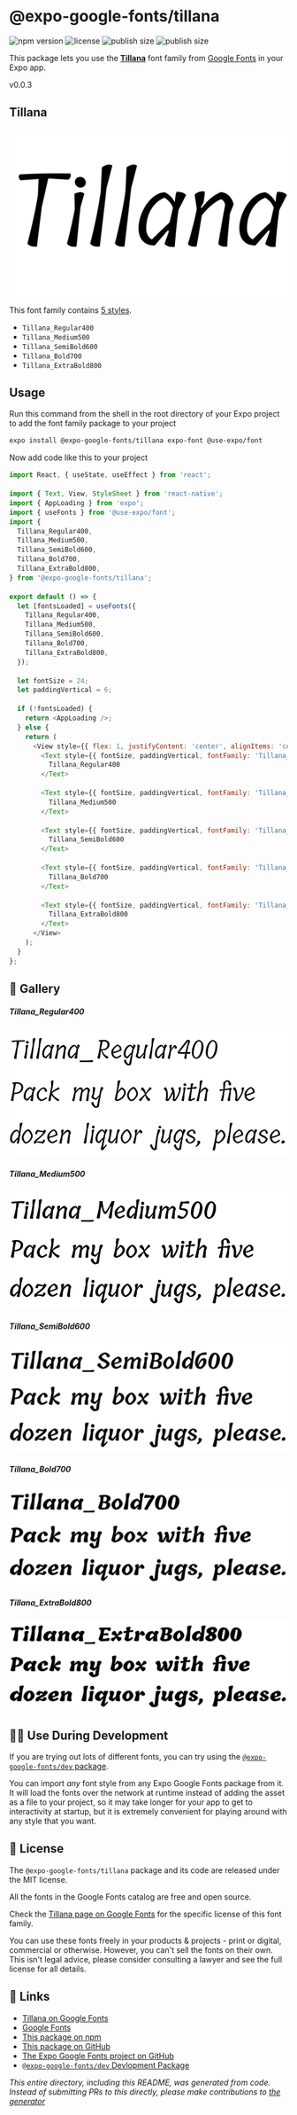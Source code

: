 # @expo-google-fonts/tillana

![npm version](https://flat.badgen.net/npm/v/@expo-google-fonts/tillana)
![license](https://flat.badgen.net/github/license/expo/google-fonts)
![publish size](https://flat.badgen.net/packagephobia/install/@expo-google-fonts/tillana)
![publish size](https://flat.badgen.net/packagephobia/publish/@expo-google-fonts/tillana)

This package lets you use the [**Tillana**](https://fonts.google.com/specimen/Tillana) font family from [Google Fonts](https://fonts.google.com/) in your Expo app.

v0.0.3

## Tillana

![Tillana](./font-family.png)

This font family contains [5 styles](#-gallery).

- `Tillana_Regular400`
- `Tillana_Medium500`
- `Tillana_SemiBold600`
- `Tillana_Bold700`
- `Tillana_ExtraBold800`

## Usage

Run this command from the shell in the root directory of your Expo project to add the font family package to your project
```sh
expo install @expo-google-fonts/tillana expo-font @use-expo/font
```

Now add code like this to your project
```js
import React, { useState, useEffect } from 'react';

import { Text, View, StyleSheet } from 'react-native';
import { AppLoading } from 'expo';
import { useFonts } from '@use-expo/font';
import {
  Tillana_Regular400,
  Tillana_Medium500,
  Tillana_SemiBold600,
  Tillana_Bold700,
  Tillana_ExtraBold800,
} from '@expo-google-fonts/tillana';

export default () => {
  let [fontsLoaded] = useFonts({
    Tillana_Regular400,
    Tillana_Medium500,
    Tillana_SemiBold600,
    Tillana_Bold700,
    Tillana_ExtraBold800,
  });

  let fontSize = 24;
  let paddingVertical = 6;

  if (!fontsLoaded) {
    return <AppLoading />;
  } else {
    return (
      <View style={{ flex: 1, justifyContent: 'center', alignItems: 'center' }}>
        <Text style={{ fontSize, paddingVertical, fontFamily: 'Tillana_Regular400' }}>
          Tillana_Regular400
        </Text>

        <Text style={{ fontSize, paddingVertical, fontFamily: 'Tillana_Medium500' }}>
          Tillana_Medium500
        </Text>

        <Text style={{ fontSize, paddingVertical, fontFamily: 'Tillana_SemiBold600' }}>
          Tillana_SemiBold600
        </Text>

        <Text style={{ fontSize, paddingVertical, fontFamily: 'Tillana_Bold700' }}>
          Tillana_Bold700
        </Text>

        <Text style={{ fontSize, paddingVertical, fontFamily: 'Tillana_ExtraBold800' }}>
          Tillana_ExtraBold800
        </Text>
      </View>
    );
  }
};

```

## 🔡 Gallery

##### Tillana_Regular400
![Tillana_Regular400](./f767b3a50e7fbd85244228fd72776e996704c5b833256c5fa56b782821e015af.ttf.png)

##### Tillana_Medium500
![Tillana_Medium500](./5aecdf23e36ca11770901c226daf192765931a12afd290bbf684884f9bbf1c7c.ttf.png)

##### Tillana_SemiBold600
![Tillana_SemiBold600](./a5f11d010b5bd339931701e1853b2788fccf7cb07bbf503ff03f027a3086f3f3.ttf.png)

##### Tillana_Bold700
![Tillana_Bold700](./aed658fc70549eb112a013dc7ce6145b1f2719ee7d6179a5c4fd7be399a68511.ttf.png)

##### Tillana_ExtraBold800
![Tillana_ExtraBold800](./df261f8eeab47304d5e83ee3d77bba8193f51bd098bab3370180417296143318.ttf.png)


## 👩‍💻 Use During Development

If you are trying out lots of different fonts, you can try using the [`@expo-google-fonts/dev` package](https://github.com/expo/google-fonts/tree/master/font-packages/dev#readme).

You can import *any* font style from any Expo Google Fonts package from it. It will load the fonts
over the network at runtime instead of adding the asset as a file to your project, so it may take longer
for your app to get to interactivity at startup, but it is extremely convenient
for playing around with any style that you want.

## 📖 License

The `@expo-google-fonts/tillana` package and its code are released under the MIT license.

All the fonts in the Google Fonts catalog are free and open source.

Check the [Tillana page on Google Fonts](https://fonts.google.com/specimen/Tillana) for the specific license of this font family.

You can use these fonts freely in your products & projects - print or digital, commercial or otherwise. However, you can't sell the fonts on their own. This isn't legal advice, please consider consulting a lawyer and see the full license for all details.

## 🔗 Links

- [Tillana on Google Fonts](https://fonts.google.com/specimen/Tillana)
- [Google Fonts](https://fonts.google.com/)
- [This package on npm](https://www.npmjs.com/package/@expo-google-fonts/tillana)
- [This package on GitHub](https://github.com/expo/google-fonts/tree/master/font-packages/tillana)
- [The Expo Google Fonts project on GitHub](https://github.com/expo/google-fonts)
- [`@expo-google-fonts/dev` Devlopment Package](https://github.com/expo/google-fonts/tree/master/font-packages/dev)


*This entire directory, including this README, was generated from code. Instead of submitting PRs to this directly, please make contributions to [the generator](https://github.com/expo/google-fonts/tree/master/packages/generator)*
